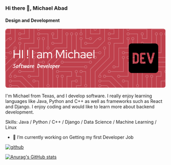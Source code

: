 ### Hi there 👋, Michael Abad
#### Design and Development
![Design and Development](https://github.com/MichaelDAbadJr/MichaelDAbadJr/blob/main/github-header-image.png?raw=true)

I'm Michael from Texas, and I develop software. I really enjoy learning languages like Java, Python and C++ as well as frameworks such as React and Django. I enjoy coding and would like to learn more about backend development.

Skills: Java / Python / C++ /  Django / Data Science / Machine Learning / Linux

- 🔭 I’m currently working on Getting my first Developer Job 


[<img src='https://cdn.jsdelivr.net/npm/simple-icons@3.0.1/icons/github.svg' alt='github' height='40'>](https://github.com/MichaelDAbadJr)  


[![Anurag's GitHub stats](https://github-readme-stats.vercel.app/api?username=michaeldabadjr)](https://github.com/anuraghazra/github-readme-stats)

